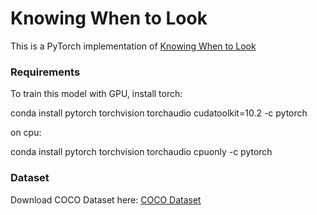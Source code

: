 # Knowing When to Look
This is a PyTorch implementation of [Knowing When to Look](https://arxiv.org/pdf/1612.01887.pdf)
### Requirements
To train this model with GPU, install torch:

conda install pytorch torchvision torchaudio cudatoolkit=10.2 -c pytorch

on cpu:

conda install pytorch torchvision torchaudio cpuonly -c pytorch

### Dataset
Download COCO Dataset here: [COCO Dataset](http://mscoco.org/)
